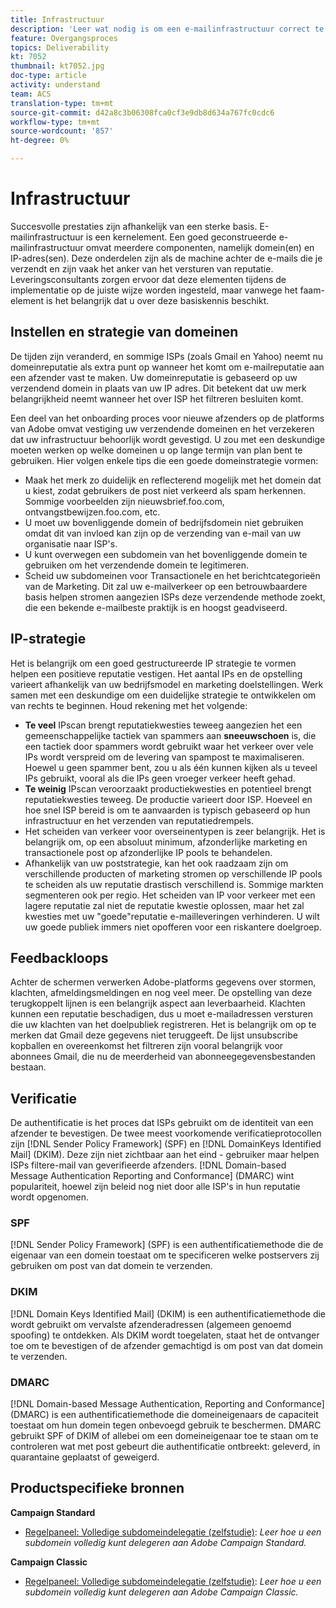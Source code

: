 ```yaml
---
title: Infrastructuur
description: 'Leer wat nodig is om een e-mailinfrastructuur correct te bouwen. '
feature: Overgangsproces
topics: Deliverability
kt: 7052
thumbnail: kt7052.jpg
doc-type: article
activity: understand
team: ACS
translation-type: tm+mt
source-git-commit: d42a8c3b06308fca0cf3e9db8d634a767fc0cdc6
workflow-type: tm+mt
source-wordcount: '857'
ht-degree: 0%

---
```



# Infrastructuur

Succesvolle prestaties zijn afhankelijk van een sterke basis. E-mailinfrastructuur is een kernelement. Een goed geconstrueerde e-mailinfrastructuur omvat meerdere componenten, namelijk domein(en) en IP-adres(sen). Deze onderdelen zijn als de machine achter de e-mails die je verzendt en zijn vaak het anker van het versturen van reputatie. Leveringsconsultants zorgen ervoor dat deze elementen tijdens de implementatie op de juiste wijze worden ingesteld, maar vanwege het faam-element is het belangrijk dat u over deze basiskennis beschikt.

## Instellen en strategie van domeinen

De tijden zijn veranderd, en sommige ISPs (zoals Gmail en Yahoo) neemt nu domeinreputatie als extra punt op wanneer het komt om e-mailreputatie aan een afzender vast te maken. Uw domeinreputatie is gebaseerd op uw verzendend domein in plaats van uw IP adres. Dit betekent dat uw merk belangrijkheid neemt wanneer het over ISP het filtreren besluiten komt.

Een deel van het onboarding proces voor nieuwe afzenders op de platforms van Adobe omvat vestiging uw verzendende domeinen en het verzekeren dat uw infrastructuur behoorlijk wordt gevestigd. U zou met een deskundige moeten werken op welke domeinen u op lange termijn van plan bent te gebruiken. Hier volgen enkele tips die een goede domeinstrategie vormen:

* Maak het merk zo duidelijk en reflecterend mogelijk met het domein dat u kiest, zodat gebruikers de post niet verkeerd als spam herkennen. Sommige voorbeelden zijn nieuwsbrief.foo.com, ontvangstbewijzen.foo.com, etc.
* U moet uw bovenliggende domein of bedrijfsdomein niet gebruiken omdat dit van invloed kan zijn op de verzending van e-mail van uw organisatie naar ISP&#39;s.
* U kunt overwegen een subdomein van het bovenliggende domein te gebruiken om het verzendende domein te legitimeren.
* Scheid uw subdomeinen voor Transactionele en het berichtcategorieën van de Marketing. Dit zal uw e-mailverkeer op een betrouwbaardere basis helpen stromen aangezien ISPs deze verzendende methode zoekt, die een bekende e-mailbeste praktijk is en hoogst geadviseerd.

## IP-strategie

Het is belangrijk om een goed gestructureerde IP strategie te vormen helpen een positieve reputatie vestigen. Het aantal IPs en de opstelling varieert afhankelijk van uw bedrijfsmodel en marketing doelstellingen. Werk samen met een deskundige om een duidelijke strategie te ontwikkelen om van rechts te beginnen. Houd rekening met het volgende:

* **Te veel** IPscan brengt reputatiekwesties teweeg aangezien het een gemeenschappelijke tactiek van spammers aan  **sneeuwschoen** is, die een tactiek door spammers wordt gebruikt waar het verkeer over vele IPs wordt verspreid om de levering van spampost te maximaliseren. Hoewel u geen spammer bent, zou u als één kunnen kijken als u teveel IPs gebruikt, vooral als die IPs geen vroeger verkeer heeft gehad.
* **Te weinig** IPscan veroorzaakt productiekwesties en potentieel brengt reputatiekwesties teweeg. De productie varieert door ISP. Hoeveel en hoe snel ISP bereid is om te aanvaarden is typisch gebaseerd op hun infrastructuur en het verzenden van reputatiedrempels.
* Het scheiden van verkeer voor overseinentypen is zeer belangrijk. Het is belangrijk om, op een absoluut minimum, afzonderlijke marketing en transactionele post op afzonderlijke IP pools te behandelen.
* Afhankelijk van uw poststrategie, kan het ook raadzaam zijn om verschillende producten of marketing stromen op verschillende IP pools te scheiden als uw reputatie drastisch verschillend is. Sommige markten segmenteren ook per regio. Het scheiden van IP voor verkeer met een lagere reputatie zal niet de reputatie kwestie oplossen, maar het zal kwesties met uw &quot;goede&quot;reputatie e-mailleveringen verhinderen. U wilt uw goede publiek immers niet opofferen voor een riskantere doelgroep.

## Feedbackloops

Achter de schermen verwerken Adobe-platforms gegevens over stormen, klachten, afmeldingsmeldingen en nog veel meer. De opstelling van deze terugkoppelt lijnen is een belangrijk aspect aan leverbaarheid. Klachten kunnen een reputatie beschadigen, dus u moet e-mailadressen versturen die uw klachten van het doelpubliek registreren. Het is belangrijk om op te merken dat Gmail deze gegevens niet teruggeeft. De lijst unsubscribe kopballen en overeenkomst het filtreren zijn vooral belangrijk voor abonnees Gmail, die nu de meerderheid van abonneegegevensbestanden bestaan.

## Verificatie

De authentificatie is het proces dat ISPs gebruikt om de identiteit van een afzender te bevestigen. De twee meest voorkomende verificatieprotocollen zijn [!DNL Sender Policy Framework] (SPF) en [!DNL DomainKeys Identified Mail] (DKIM). Deze zijn niet zichtbaar aan het eind - gebruiker maar helpen ISPs filtere-mail van geverifieerde afzenders. [!DNL Domain-based Message Authentication Reporting and Conformance] (DMARC) wint populariteit, hoewel zijn beleid nog niet door alle ISP&#39;s in hun reputatie wordt opgenomen.

### SPF

[!DNL Sender Policy Framework] (SPF) is een authentificatiemethode die de eigenaar van een domein toestaat om te specificeren welke postservers zij gebruiken om post van dat domein te verzenden.

### DKIM

[!DNL Domain Keys Identified Mail] (DKIM) is een authentificatiemethode die wordt gebruikt om vervalste afzenderadressen (algemeen genoemd spoofing) te ontdekken. Als DKIM wordt toegelaten, staat het de ontvanger toe om te bevestigen of de afzender gemachtigd is om post van dat domein te verzenden.

### DMARC

[!DNL Domain-based Message Authentication, Reporting and Conformance] (DMARC) is een authentificatiemethode die domeineigenaars de capaciteit toestaat om hun domein tegen onbevoegd gebruik te beschermen. DMARC gebruikt SPF of DKIM of allebei om een domeineigenaar toe te staan om te controleren wat met post gebeurt die authentificatie ontbreekt: geleverd, in quarantaine geplaatst of geweigerd.

## Productspecifieke bronnen

**Campaign Standard**

* [Regelpaneel: Volledige subdomeindelegatie (zelfstudie)](https://experienceleague.corp.adobe.com/docs/campaign-standard-learn/control-panel/subdomains-and-certificates/subdomain-delegation.html):  *Leer hoe u een subdomein volledig kunt delegeren aan Adobe Campaign Standard.*

**Campaign Classic**

* [Regelpaneel: Volledige subdomeindelegatie (zelfstudie)](https://experienceleague.corp.adobe.com/docs/campaign-classic-learn/control-panel/subdomains-and-certificates/subdomain-delegation.html):  *Leer hoe u een subdomein volledig kunt delegeren aan Adobe Campaign Classic.*
